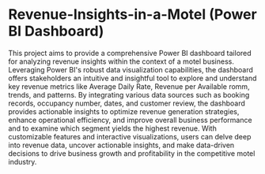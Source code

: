 # Revenue-Insights-in-a-Motel (Power BI Dashboard)
This project aims to provide a comprehensive Power BI dashboard tailored for analyzing revenue insights within the context of a motel business. Leveraging Power BI's robust data visualization capabilities, the dashboard offers stakeholders an intuitive and insightful tool to explore and understand key revenue metrics like Average Daily Rate, Revenue per Available romm, trends, and patterns. By integrating various data sources such as booking records, occupancy number, dates, and customer review, the dashboard provides actionable insights to optimize revenue generation strategies, enhance operational efficiency, and improve overall business performance and to examine which segment yields the highest revenue. With customizable features and interactive visualizations, users can delve deep into revenue data, uncover actionable insights, and make data-driven decisions to drive business growth and profitability in the competitive motel industry.
